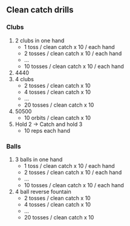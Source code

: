 ## Clean catch drills

### Clubs

1. 2 clubs in one hand
    - 1 toss / clean catch x 10 / each hand
    - 2 tosses / clean catch x 10 / each hand
    - ...
    - 10 tosses / clean catch x 10 / each hand
1. 4440
1. 4 clubs
    - 2 tosses / clean catch x 10
    - 4 tosses / clean catch x 10
    - ...
    - 20 tosses / clean catch x 10
1. 50500
    - 10 orbits / clean catch x 10
1. Hold 2 -> Catch and hold 3
    - 10 reps each hand

### Balls

1. 3 balls in one hand
    - 1 toss / clean catch x 10 / each hand
    - 2 tosses / clean catch x 10 / each hand
    - ...
    - 10 tosses / clean catch x 10 / each hand
1. 4 ball reverse fountain
    - 2 tosses / clean catch x 10
    - 4 tosses / clean catch x 10
    - ...
    - 20 tosses / clean catch x 10
